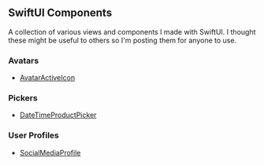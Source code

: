 ## SwiftUI Components
A collection of various views and components I made with SwiftUI. I thought these might be useful to others so I'm posting them for anyone to use. 

### Avatars
- [AvatarActiveIcon](/Avatars/AvatarActiveIcon/)

### Pickers
- [DateTimeProductPicker](/Pickers/DateTimeProductPicker/)

### User Profiles
- [SocialMediaProfile](/Profiles/SocialMediaProfile/)

